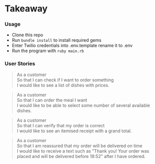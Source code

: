 # Takeaway

### Usage

* Clone this repo
* Run `bundle install` to install required gems
* Enter Twilio credentials into .env.template rename it to .env
* Run the program with `ruby main.rb`

### User Stories

> As a customer  
> So that I can check if I want to order something  
> I would like to see a list of dishes with prices.

> As a customer  
> So that I can order the meal I want  
> I would like to be able to select some number of several available dishes.

> As a customer  
> So that I can verify that my order is correct  
> I would like to see an itemised receipt with a grand total.

> As a customer  
> So that I am reassured that my order will be delivered on time  
> I would like to receive a text such as "Thank you! Your order was placed and will be delivered before 18:52" after I have ordered.